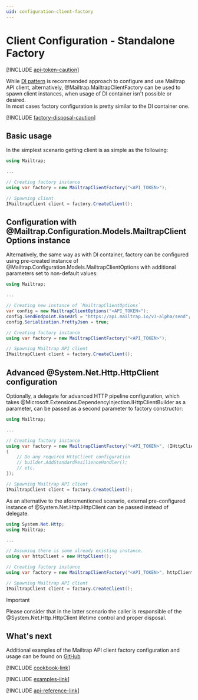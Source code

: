 ```yaml
---
uid: configuration-client-factory
---
```



# Client Configuration - Standalone Factory

[!INCLUDE [api-token-caution](../includes/api-token-caution.md)]

While [DI pattern](xref:configuration-client-di) is recommended approach to configure and use Mailtrap API client, alternatively, @Mailtrap.MailtrapClientFactory can be used to spawn client instances, when usage of DI container isn't possible or desired.  
In most cases factory configuration is pretty similar to the DI container one.

[!INCLUDE [factory-disposal-caution](../includes/factory-disposal-caution.md)]


## Basic usage
In the simplest scenario getting client is as simple as the following:
```csharp
using Mailtrap;

...

// Creating factory instance
using var factory = new MailtrapClientFactory("<API_TOKEN>");

// Spawning client
IMailtrapClient client = factory.CreateClient();
```


## Configuration with @Mailtrap.Configuration.Models.MailtrapClientOptions instance
Alternatively, the same way as with DI container, factory can be configured using pre-created instance of @Mailtrap.Configuration.Models.MailtrapClientOptions with additional parameters set to non-default values:
```csharp
using Mailtrap;

...

// Creating new instance of `MailtrapClientOptions`
var config = new MailtrapClientOptions("<API_TOKEN>");
config.SendEndpoint.BaseUrl = "https://api.mailtrap.io/v3-alpha/send";
config.Serialization.PrettyJson = true;

// Creating factory instance        
using var factory = new MailtrapClientFactory("<API_TOKEN>");

// Spawning Mailtrap API client
IMailtrapClient client = factory.CreateClient();
```


## Advanced @System.Net.Http.HttpClient configuration
Optionally, a delegate for advanced HTTP pipeline configuration, which takes @Microsoft.Extensions.DependencyInjection.IHttpClientBuilder as a parameter, can be passed as a second parameter to factory constructor:
```csharp
using Mailtrap;

...

// Creating factory instance
using var factory = new MailtrapClientFactory("<API_TOKEN>", (IHttpClientBuilder builder) =>
{
    // Do any required HttpClient configuration
    // builder.AddStandardResilienceHandler();
    // etc.
});

// Spawning Mailtrap API client
IMailtrapClient client = factory.CreateClient();
```

As an alternative to the aforementioned scenario, external pre-configured instance of @System.Net.Http.HttpClient can be passed instead of delegate.
```csharp
using System.Net.Http;
using Mailtrap;

...

// Assuming there is some already existing instance.
using var httpClient = new HttpClient();

// Creating factory instance
using var factory = new MailtrapClientFactory("<API_TOKEN>", httpClient);

// Spawning Mailtrap API client
IMailtrapClient client = factory.CreateClient();
```
> [!IMPORTANT]  
> Please consider that in the latter scenario the caller is responsible of the @System.Net.Http.HttpClient lifetime control and proper disposal.


## What's next
Additional examples of the Mailtrap API client factory configuration and usage can be found on [GitHub](https://github.com/railsware/mailtrap-dotnet/blob/docs/main/examples/Mailtrap.Samples.BasicUsage/Program.cs)

[!INCLUDE [cookbook-link](../includes/cookbook-link.md)]

[!INCLUDE [examples-link](../includes/examples-link.md)]

[!INCLUDE [api-reference-link](../includes/api-reference-link.md)]
